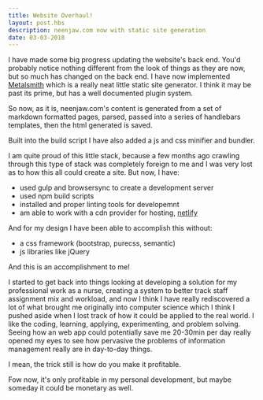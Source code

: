 ```yaml
---
title: Website Overhaul!
layout: post.hbs
description: neenjaw.com now with static site generation
date: 03-03-2018
---
```

I have made some big progress updating the website's back end.  You'd probably notice nothing different from the look of things as they are now, but so much has changed on the back end.  I have now implemented [Metalsmith](http://metalsmith.io) which is a really neat little static site generator.  I think it may be past its prime, but has a well documented plugin system.

So now, as it is, neenjaw.com's content is generated from a set of markdown formatted pages, parsed, passed into a series of handlebars templates, then the html generated is saved.

Built into the build script I have also added a js and css minifier and bundler.

I am quite proud of this little stack, because a few months ago crawling through this type of stack was completely foreign to me and I was very lost as to how this all could create a site.  But now, I have:

- used gulp and browsersync to create a development server
- used npm build scripts
- installed and proper linting tools for developemnt
- am able to work with a cdn provider for hosting, [netlify](https://netlify.com)

And for my design I have been able to accomplish this without:

- a css framework (bootstrap, purecss, semantic)
- js libraries like jQuery

And this is an accomplishment to me!

I started to get back into things looking at developing a solution for my professional work as a nurse, creating a system to better track staff assignment mix and workload, and now I think I have really rediscovered a lot of what brought me originally into computer science which I think I pushed aside when I lost track of how it could be applied to the real world.  I like the coding, learning, applying, experimenting, and problem solving.  Seeing how an web app could potentially save me 20-30min per day really opened my eyes to see how pervasive the problems of information management really are in day-to-day things.

I mean, the trick still is how do you make it profitable.

Fow now, it's only profitable in my personal development, but maybe someday it could be monetary as well.
